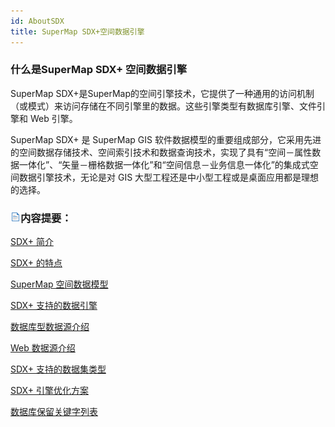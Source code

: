 ```yaml
---
id: AboutSDX
title: SuperMap SDX+空间数据引擎
---
```

### 什么是SuperMap SDX+ 空间数据引擎

SuperMap
SDX+是SuperMap的空间引擎技术，它提供了一种通用的访问机制（或模式）来访问存储在不同引擎里的数据。这些引擎类型有数据库引擎、文件引擎和 Web
引擎。

SuperMap SDX+ 是 SuperMap GIS
软件数据模型的重要组成部分，它采用先进的空间数据存储技术、空间索引技术和数据查询技术，实现了具有“空间－属性数据一体化”、“矢量－栅格数据一体化”和“空间信息－业务信息一体化”的集成式空间数据引擎技术，无论是对
GIS 大型工程还是中小型工程或是桌面应用都是理想的选择。

### ![](../../img/read.gif)内容提要：

  [SDX+ 简介](SDXIntroduction)

  [SDX+ 的特点](SDXCharacteristics)

  [SuperMap 空间数据模型](SDXDataStructure)

  [SDX+ 支持的数据引擎](SDXEngineTypes)

  [数据库型数据源介绍](AboutDatabaseSource)

  [Web
数据源介绍](../WebDatasets/AboutWebDataset)

  [SDX+ 支持的数据集类型](DatasetTypeSupport)

  [SDX+ 引擎优化方案](OptimalSolutions)

  [数据库保留关键字列表](OracleKeyField)

  
  
  

